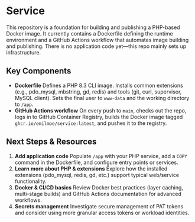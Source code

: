 # Service

This repository is a foundation for building and publishing a PHP-based Docker image. It currently contains a Dockerfile defining the runtime environment and a GitHub Actions workflow that automates image building and publishing. There is no application code yet—this repo mainly sets up infrastructure.

## Key Components

- **Dockerfile**
  Defines a PHP 8.3 CLI image. Installs common extensions (e.g., pdo_mysql, mbstring, gd, redis) and tools (git, curl, supervisor, MySQL client). Sets the final user to `www-data` and the working directory to `/app`.
- **GitHub Actions workflow**
  On every push to `main`, checks out the repo, logs in to GitHub Container Registry, builds the Docker image tagged `ghcr.io/emilmoe/service:latest`, and pushes it to the registry.

## Next Steps & Resources

1. **Add application code**
   Populate `/app` with your PHP service, add a `COPY` command in the Dockerfile, and configure entry points or services.
2. **Learn more about PHP & extensions**
   Explore how the installed extensions (pdo_mysql, redis, gd, etc.) support typical web/service functionality.
3. **Docker & CI/CD basics**
   Review Docker best practices (layer caching, multi-stage builds) and GitHub Actions documentation for advanced workflows.
4. **Secrets management**
   Investigate secure management of PAT tokens and consider using more granular access tokens or workload identities.

